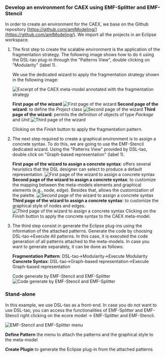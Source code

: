 ### Develop an environment for CAEX using EMF-Splitter and EMF-Stencil

In order to create an environment for the CAEX, we base on the Github repository [https://github.com/amlModeling/](https://github.com/amlModeling/). We import all the projects in an Eclipse workspace. 

1. The first step to create the scalable environment is the application of the fragmentation strategy. The following image shows how to do it using the DSL-tao plug-in through the "Patterns View", double clicking on "Modularity" (label 1).

    We use the dedicated wizard to apply the fragmentation strategy shown in the following image:

    ![Excerpt of the CAEX meta-model annotated with the fragmentation strategy](../assets/img/fragmentation_pattern_AML.png)

    __First page of the wizard__ 
    ![First page of the wizard](../assets/img/fragmentation-pattern-dsl-tao.png)
    __Second page of the wizard__: to define the _Project_ class 
    ![Second page of the wizard](../assets/img/emf-splitter-second-page.png)
    __Third page of the wizard__: permits the definition of objects of type _Package_ and _Unit_ 
    ![Third page of the wizard](../assets/img/emf-splitter-third-page.png)

    Clicking on the _Finish_ button to apply the fragmentation pattern.

2. The next step required to create a graphical environment is to assign a concrete syntax. To do this, we are going to use the EMF-Stencil dedicated wizard. Using the "Patterns View" provided by DSL-tao, double click on "Graph-based representation" (label 1).

    __First page of the wizard to assign a concrete syntax__: offers several heuristics that the DSL designer can select to produce a default representation.
    ![First page of the wizard to assign a concrete syntax](../assets/img/concrete-syntax-emf-stencil.png)
    __Second page of the wizard to assign a concrete syntax__: to customize the mapping between the meta-models elements and graphical elements (e.g., node, edge). Besides that, allows the customization of the palette.
    ![Second page of the wizard to assign a concrete syntax](../assets/img/concrete-syntax-emf-stencil-2.png)
    __Third page of the wizard to assign a concrete syntax__: to customize the graphical style of nodes and edges.
    ![Third page of the wizard to assign a concrete syntax](../assets/img/concrete-syntax-emf-stencil-3.png)
    Clicking on the _Finish_ button to apply the concrete syntax to the CAEX meta-model.

3. The third step consist in generate the Eclipse plug-ins using the information of the attached patterns. Generate the code by choosing DSL-tao->Execute All patterns. In this case, it is executed the code generation of all patterns attached to the meta-models. In case you want to generate separately, it can be done as follows:

    __Fragmentation Pattern__: DSL-tao->Modularity->Execute Modularity
    __Concrete Syntax__: DSL-tao->Graph-based representation->Execute Graph-based representation
    
    Code generate by EMF-Stencil and EMF-Splitter
    ![Code generate by EMF-Stencil and EMF-Splitter](../assets/img/code-generated.png)

### Stand-alone

In this example, we use DSL-tao as a front-end. In case you do not want to use DSL-tao, you can access the functionalities of EMF-Splitter and EMF-Stencil right clicking on the ecore model -> EMF-Splitter and EMF-Stencil. 

![EMF-Stencil and EMF-Splitter menu](../assets/img/emf-stencil-splitter-stand-alone.png)

__Define Pattern__ the menu to attach the patterns and the graphical style to the meta-model

__Create Plugin__ to generate the Eclipse plug-in from the attached patterns 


